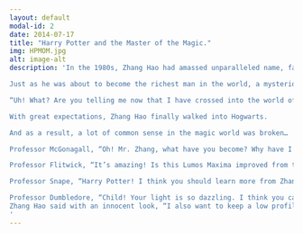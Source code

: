 ```yaml
---
layout: default
modal-id: 2
date: 2014-07-17
title: "Harry Potter and the Master of the Magic."
img: HPMOM.jpg
alt: image-alt
description: 'In the 1980s, Zhang Hao had amassed unparalleled name, fame and wealth thanks to his unique cheat skill.

Just as he was about to become the richest man in the world, a mysterious letter opened the door of a new world for him.

“Uh! What? Are you telling me now that I have crossed into the world of Harry Potter? God, are you kidding me?!”

With great expectations, Zhang Hao finally walked into Hogwarts.

And as a result, a lot of common sense in the magic world was broken…

Professor McGonagall, “Oh! Mr. Zhang, what have you become? Why have I never seen such a creature?”

Professor Flitwick, “It’s amazing! Is this Lumos Maxima improved from the Lumos Spell? Mr. Zhang, you are such a genius!”

Professor Snape, “Harry Potter! I think you should learn more from Zhang Hao. You can never match his talent and resolve!”

Professor Dumbledore, “Child! Your light is so dazzling. I think you can keep a low profile. How about giving Harry a chance?”
Zhang Hao said with an innocent look, “I also want to keep a low profile, but my strength doesn’t allow it!”
'
---
```

